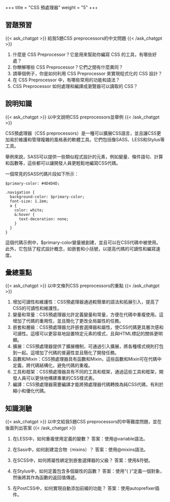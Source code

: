 +++
title = "CSS 預處理器"
weight = "5"
+++
## 習題預習
{{< ask_chatgpt >}}
給我5題CSS preprocessors的中文問題
{{< /ask_chatgpt >}}



1. 什麼是 CSS Preprocessor？它是用來幫助你編寫 CSS 的工具，有哪些好處？
2. 你瞭解哪些 CSS Preprocessor？它們之間有什麼異同？
3. 請舉個例子，你是如何利用 CSS Preprocessor 來實現程式化的 CSS 設計？
4. 在 CSS Preprocessor 中，有哪些常用的功能和語法？
5. CSS Preprocessor 如何處理和編譯成瀏覽器可以讀取的 CSS？   

## 說明知識
{{< ask_chatgpt >}}
以中文說明CSS preprocessors並舉例
{{< /ask_chatgpt >}}



CSS預處理器（CSS preprocessors）是一種可以擴展CSS語言，並且讓CSS更加易於維護和管理複雜的風格表的軟體工具。它們包括像SASS、LESS和Stylus等工具。

舉例來說，SASS可以提供一些類似程式設計的元素，例如變量、條件語句、計算和函數等，這些都可以讓開發人員更輕鬆地編寫CSS代碼。

一個常見的SASS代碼片段如下所示：

```
$primary-color: #4D4D4D;

.navigation {
  background-color: $primary-color;
  font-size: 1.2em;
  a {
    color: white;
    &:hover {
      text-decoration: none;
    }
  }
}
```

這個代碼示例中，$primary-color變量被創建，並且可以在CSS代碼中被使用。此外，它包括了程式設計概念，如嵌套和小括號，以提高代碼的可讀性和編寫速度。   

## 彙總重點
{{< ask_chatgpt >}}
以中文條列CSS preprocessors的重點
{{< /ask_chatgpt >}}

1. 增加可讀性和維護性：CSS預處理器通過較簡單的語法和拓展引入，提高了CSS的可讀性和維護性。
2. 變量和常量：CSS預處理器允許定義變量和常量，方便在代碼中重複使用。這增加了代碼的重用性，並且簡化了更改全局屬性的任務。
3. 嵌套和層級：CSS預處理器允許嵌套選擇器和屬性，使CSS代碼更具層次感和可讀性。這樣可以更容易地設置特定元素的樣式，且與HTML標記的關係更明顯。
4. 擴展：CSS預處理器提供了擴展機制，可通過引入擴展，將各種樣式規則打包到一起。這增加了代碼的普遍性並且簡化了開發任務。
5. 函數和Mixin：CSS預處理器具有函數和Mixin，這些函數和Mixin可在代碼中定義，將代碼結構化，避免代碼的重複。
6. 工具和框架：CSS預處理器具有不同的工具和框架，通過這些工具和框架，開發人員可以更快地構建專業的CSS樣式表。
7. 編譯：CSS預處理器需要編譯才能將預處理器代碼轉換為純CSS代碼，有利於縮小和優化代碼。   

## 知識測驗
{{< ask_chatgpt >}}
以中文給我5題CSS preprocessors的中等難度問題，並在後面列出答案
{{< /ask_chatgpt >}}



1. 在LESS中，如何重複使用定義的變數？
答案：使用@variable語法。

2. 在Sass中，如何創建混合物（mixins）？
答案：使用@mixins語法。

3. 在SCSS中，如何將屬性綁定到嵌套選擇器的父級？
答案：使用&符號。

4. 在Stylus中，如何定義包含多個屬性的函數？
答案：使用“{ }”定義一個對象，然後將其作為函數的返回值傳遞。

5. 在PostCSS中，如何實現自動添加前綴的功能？
答案：使用autoprefixer插件。   

